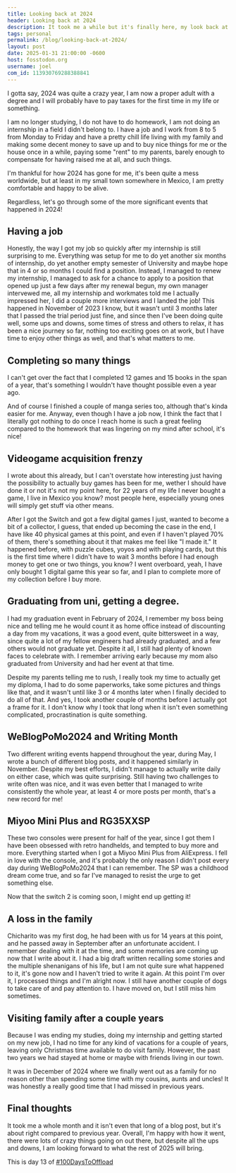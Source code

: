 ```yaml
---
title: Looking back at 2024
header: Looking back at 2024
description: It took me a while but it's finally here, my look back at how 2024 went, I guess
tags: personal
permalink: /blog/looking-back-at-2024/
layout: post
date: 2025-01-31 21:00:00 -0600
host: fosstodon.org
username: joel
com_id: 113930769288388841
---
```


I gotta say, 2024 was quite a crazy year, I am now a proper adult with a degree and I will probably have to pay taxes for the first time in my life or something.

I am no longer studying, I do not have to do homework, I am not doing an internship in a field I didn't belong to. I have a job and I work from 8 to 5 from Monday to Friday and have a pretty chill life living with my family and making some decent money to save up and to buy nice things for me or the house once in a while, paying some "rent" to my parents, barely enough to compensate for having raised me at all, and such things.

I'm thankful for how 2024 has gone for me, it's been quite a mess worldwide, but at least in my small town somewhere in Mexico, I am pretty comfortable and happy to be alive.

Regardless, let's go through some of the more significant events that happened in 2024!

## Having a job

Honestly, the way I got my job so quickly after my internship is still surprising to me. Everything was setup for me to do yet another six months of internship, do yet another empty semester of University and maybe hope that in 4 or so months I could find a position. Instead, I managed to renew my internship, I managed to ask for a chance to apply to a position that opened up just a few days after my renewal begun, my own manager intervewed me, all my internship and workmates told me I actually impressed her, I did a couple more interviews and I landed the job! This happened in November of 2023 I know, but it wasn't until 3 months later that I passed the trial period just fine, and since then I've been doing quite well, some ups and downs, some times of stress and others to relax, it has been a nice journey so far, nothing too exciting goes on at work, but I have time to enjoy other things as well, and that's what matters to me.

## Completing so many things

I can't get over the fact that I completed 12 games and 15 books in the span of a year, that's something I wouldn't have thought possible even a year ago.

And of course I finished a couple of manga series too, although that's kinda easier for me. Anyway, even though I have a job now, I think the fact that I literally got nothing to do once I reach home is such a great feeling compared to the homework that was lingering on my mind after school, it's nice!

## Videogame acquisition frenzy

I wrote about this already, but I can't overstate how interesting just having the possibility to actually buy games has been for me, wether I should have done it or not it's not my point here, for 22 years of my life I never bought a game, I live in Mexico you know? most people here, especially young ones will simply get stuff via other means. 

After I got the Switch and got a few digital games I just, wanted to become a bit of a collector, I guess, that ended up becoming the case in the end, I have like 40 physical games at this point, and even if I haven't played 70% of them, there's something about it that makes me feel like "I made it." It happened before, with puzzle cubes, yoyos and with playing cards, but this is the first time where I didn't have to wait 3 months before I had enough money to get one or two things, you know? I went overboard, yeah, I have only bought 1 digital game this year so far, and I plan to complete more of my collection before I buy more.

## Graduating from uni, getting a degree.

I had my graduation event in February of 2024, I remember my boss being nice and telling me he would count it as home office instead of discounting a day from my vacations, it was a good event, quite bittersweet in a way, since quite a lot of my fellow engineers had already graduated, and a few others would not graduate yet. Despite it all, I still had plenty of known faces to celebrate with. I remember arriving early because my mom also graduated from University and had her event at that time.

Despite my parents telling me to rush, I really took my time to actually get my diploma, I had to do some paperworks, take some pictures and things like that, and it wasn't until like 3 or 4 months later when I finally decided to do all of that. And yes, I took another couple of months before I actually got a frame for it. I don't know why I took that long when it isn't even something complicated, procrastination is quite something.

## WeBlogPoMo2024 and Writing Month

Two different writing events happend throughout the year, during May, I wrote a bunch of different blog posts, and it happened similarly in November. Despite my best efforts, I didn't manage to actually write daily on either case, which was quite surprising. Still having two challenges to write often was nice, and it was even better that I managed to write consistently the whole year, at least 4 or more posts per month, that's a new record for me!

## Miyoo Mini Plus and RG35XXSP

These two consoles were present for half of the year, since I got them I have been obsessed with retro handhelds, and tempted to buy more and more. Everything started when I got a Miyoo Mini Plus from AliExpress. I fell in love with the console, and it's probably the only reason I didn't post every day during WeBlogPoMo2024 that I can remember. The SP was a childhood dream come true, and so far I've managed to resist the urge to get something else.

Now that the switch 2 is coming soon, I might end up getting it!

## A loss in the family

Chicharito was my first dog, he had been with us for 14 years at this point, and he passed away in September after an unfortunate accident. I remember dealing with it at the time, and some memories are coming up now that I write about it. I had a big draft written recalling some stories and the multiple shenanigans of his life, but I am not quite sure what happened to it, it's gone now and I haven't tried to write it again. At this point I'm over it, I processed things and I'm alright now. I still have another couple of dogs to take care of and pay attention to. I have moved on, but I still miss him sometimes.

## Visiting family after a couple years

Because I was ending my studies, doing my internship and getting started on my new job, I had no time for any kind of vacations for a couple of years, leaving only Christmas time available to do visit family. However, the past two years we had stayed at home or maybe with friends living in our town.

It was in December of 2024 where we finally went out as a family for no reason other than spending some time with my cousins, aunts and uncles! It was honestly a really good time that I had missed in previous years.

## Final thoughts

It took me a whole month and it isn't even that long of a blog post, but it's about right compared to previous year. Overall, I'm happy with how it went, there were lots of crazy things going on out there, but despite all the ups and downs, I am looking forward to what the rest of 2025 will bring.



This is day 13 of [#100DaysToOffload](https://100daystooffload.com)
